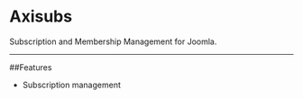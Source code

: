 # Axisubs
Subscription and Membership Management for Joomla.

****

##Features
- Subscription management

